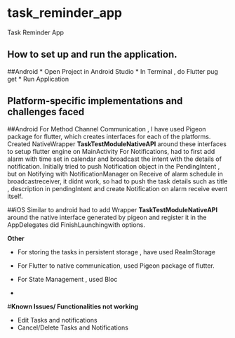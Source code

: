 # task_reminder_app

Task Reminder App

## How to set up and run the application.
  ##Android
    * Open Project in Android Studio
    * In Terminal , do Flutter pug get
    * Run Application


## Platform-specific implementations and challenges faced
  ##Android
    For Method Channel Communication , I have used Pigeon package for flutter, which creates interfaces for each of the platforms.
    Created NativeWrapper **TaskTestModuleNativeAPI** around these interfaces to setup flutter engine on MainActivity 
    For Notifications, had to first add alarm with time set in calendar and broadcast the intent with the details of notification.
    Initially tried to push Notification object in the PendingIntent , but on Notifying with NotificationManager on Receive of alarm schedule in broadcastreceiver, it didnt work, so had to push the task details such as title , description in pendingIntent and create Notification on alarm receive event itself.

  ##iOS 
    Similar to android had to add Wrapper **TaskTestModuleNativeAPI** around the native interface generated by pigeon and register it in the AppDelegates did FinishLaunchingwith options.

**Other**
* For storing the tasks in persistent storage , have used RealmStorage
* For Flutter to native communication, used Pigeon package of flutter. 
* For State Management , used Bloc

* 
#**Known Issues/ Functionalities not working**
  * Edit Tasks and notifications
  * Cancel/Delete Tasks and Notifications



    
    

